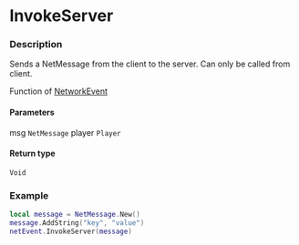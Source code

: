 # InvokeServer

### Description

Sends a NetMessage from the client to the server. Can only be called from client.

Function of [NetworkEvent](/classes/NetworkEvent/)

#### Parameters

msg `NetMessage`
player `Player`

#### Return type

`Void`

### Example

```lua
local message = NetMessage.New()
message.AddString("key", "value")
netEvent.InvokeServer(message)
```
